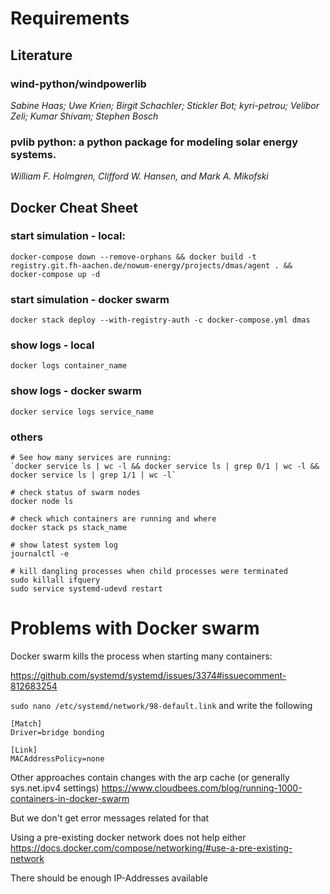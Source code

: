 # Requirements


## Literature

### wind-python/windpowerlib 

*Sabine Haas; Uwe Krien; Birgit Schachler; Stickler Bot; kyri-petrou; Velibor Zeli; 
Kumar Shivam; Stephen Bosch*

### pvlib python: a python package for modeling solar energy systems.

*William F. Holmgren, Clifford W. Hansen, and Mark A. Mikofski* 

## Docker Cheat Sheet

### start simulation - local:

`docker-compose down --remove-orphans && docker build -t registry.git.fh-aachen.de/nowum-energy/projects/dmas/agent . && docker-compose up -d`

### start simulation - docker swarm

`docker stack deploy --with-registry-auth -c docker-compose.yml dmas`

### show logs - local

`docker logs container_name`

### show logs - docker swarm

`docker service logs service_name`

### others

```
# See how many services are running:
`docker service ls | wc -l && docker service ls | grep 0/1 | wc -l && docker service ls | grep 1/1 | wc -l`

# check status of swarm nodes
docker node ls

# check which containers are running and where
docker stack ps stack_name

# show latest system log
journalctl -e

# kill dangling processes when child processes were terminated
sudo killall ifquery
sudo service systemd-udevd restart
```

# Problems with Docker swarm

Docker swarm kills the process when starting many containers:

https://github.com/systemd/systemd/issues/3374#issuecomment-812683254

`sudo nano /etc/systemd/network/98-default.link`
and write the following
```
[Match]
Driver=bridge bonding

[Link]
MACAddressPolicy=none
```

Other approaches contain changes with the arp cache (or generally sys.net.ipv4 settings)
https://www.cloudbees.com/blog/running-1000-containers-in-docker-swarm

But we don't get error messages related for that

Using a pre-existing docker network does not help either
https://docs.docker.com/compose/networking/#use-a-pre-existing-network

There should be enough IP-Addresses available